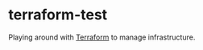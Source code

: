 terraform-test
==============

Playing around with [Terraform](https://www.terraform.io/) to manage infrastructure.
